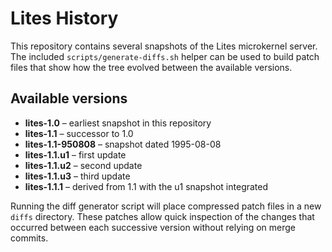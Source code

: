# Lites History

This repository contains several snapshots of the Lites microkernel server.
The included `scripts/generate-diffs.sh` helper can be used to build patch
files that show how the tree evolved between the available versions.

## Available versions

- **lites-1.0** – earliest snapshot in this repository
- **lites-1.1** – successor to 1.0
- **lites-1.1-950808** – snapshot dated 1995-08-08
- **lites-1.1.u1** – first update
- **lites-1.1.u2** – second update
- **lites-1.1.u3** – third update
- **lites-1.1.1** – derived from 1.1 with the u1 snapshot integrated

Running the diff generator script will place compressed patch files
in a new `diffs` directory.  These patches allow quick inspection of the
changes that occurred between each successive version without relying on
merge commits.
